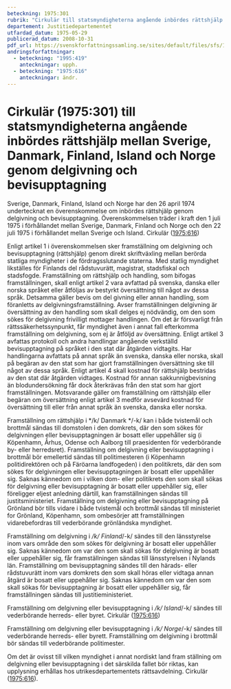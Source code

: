 ```yaml
---
beteckning: 1975:301
rubrik: "Cirkulär till statsmyndigheterna angående inbördes rättshjälp mellan Sverige, Danmark, Finland, Island och Norge genom delgivning och bevisupptagning"
departement: Justitiedepartementet
utfardad_datum: 1975-05-29
publicerad_datum: 2008-10-31
pdf_url: https://svenskforfattningssamling.se/sites/default/files/sfs/1975-05/SFS1975-301.pdf
andringsforfattningar:
  - beteckning: "1995:419"
    anteckningar: upph.
  - beteckning: "1975:616"
    anteckningar: ändr.
---
```


# Cirkulär (1975:301) till statsmyndigheterna angående inbördes rättshjälp mellan Sverige, Danmark, Finland, Island och Norge genom delgivning och bevisupptagning

Sverige, Danmark, Finland, Island och Norge har den 26 april 1974 undertecknat en överenskommelse om inbördes rättshjälp genom delgivning och bevisupptagning. Överenskommelsen träder i kraft den 1 juli 1975 i förhållandet mellan Sverige, Danmark, Finland och Norge och den 22 juli 1975 i förhållandet mellan Sverige och Island. Cirkulär ([1975:616](https://selex.se/eli/sfs/1975/616))

Enligt artikel 1 i överenskommelsen sker framställning om delgivning och bevisupptagning (rättshjälp) genom direkt skriftväxling mellan berörda statliga myndigheter i de fördragsslutande staterna. Med statlig myndighet likställes för Finlands del rådstuvurätt, magistrat, stadsfiskal och stadsfogde. Framställning om rättshjälp och handling, som bifogas framställningen, skall enligt artikel 2 vara avfattad på svenska, danska eller norska språket eller åtföljas av bestyrkt översättning till något av dessa språk. Detsamma gäller bevis om del givning eller annan handling, som föranletts av delgivningsframställning. Avser framställningen delgivning är översättning av den handling som skall delges ej nödvändig, om den som sökes för delgivning frivilligt mottager handlingen. Om det är försvarligt från rättssäkerhetssynpunkt, får myndighet även i annat fall efterkomma framställning om delgivning, som ej är åtföljd av översättning. Enligt artikel 3 avfattas protokoll och andra handlingar angående verkställd bevisupptagning på språket i den stat där åtgärden vidtagits. Har handlingarna avfattats på annat språk än svenska, danska eller norska, skall på begäran av den stat som har gjort framställningen översättning ske till något av dessa språk. Enligt artikel 4 skall kostnad för rättshjälp bestridas av den stat där åtgärden vidtages. Kostnad för annan sakkunnigbevisning än blodundersökning får dock återkrävas från den stat som har gjort framställningen. Motsvarande gäller om framställning om rättshjälp eller begäran om översättning enligt artikel 3 medför avsevärd kostnad för översättning till eller från annat språk än svenska, danska eller norska.

Framställning om rättshjälp i */k/ Danmark */-k/ kan i både tvistemål och brottmål sändas till domstolen i den domkrets, där den som sökes för delgivningen eller bevisupptagningen är bosatt eller uppehåller sig (i Köpenhamn, Århus, Odense och Aalborg till praesidenten för vederbörande by- eller herredsret). Framställning om delgivning eller bevisupptagning i brottmål bör emellertid sändas till politimesteren (i Köpenhamn politidirektören och på Färöarna landfogeden) i den politikrets, där den som sökes för delgivningen eller bevisupptagningen är bosatt eller uppehåller sig. Saknas kännedom om i vilken dom- eller politikrets den som skall sökas för delgivning eller bevisupptagning är bosatt eller uppehåller sig, eller föreligger eljest anledning därtill, kan framställningen sändas till justitsministeriet. Framställning om delgivning eller bevisupptagning på Grönland bör tills vidare i både tvistemål och brottmål sändas till ministeriet for Grönland, Köpenhamn, som ombesörjer att framställningen vidarebefordras till vederbörande grönländska myndighet.

Framställning om delgivning i */k/ Finland*/-k/ sändes till den länsstyrelse inom vars område den som sökes för delgivning är bosatt eller uppehåller sig. Saknas kännedom om var den som skall sökas för delgivning är bosatt eller uppehåller sig, får framställningen sändas till länsstyrelsen i Nylands län. Framställning om bevisupptagning sändes till den härads- eller rådstuvurätt inom vars domkrets den som skall höras eller vidtaga annan åtgärd är bosatt eller uppehåller sig. Saknas kännedom om var den som skall sökas för bevisupptagning är bosatt eller uppehåller sig, får framställningen sändas till justitieministeriet.

Framställning om delgivning eller bevisupptagning i */k/ Island*/-k/ sändes till vederbörande herreds- eller byret. Cirkulär ([1975:616](https://selex.se/eli/sfs/1975/616))

Framställning om delgivning eller bevisupptagning i */k/ Norge*/-k/ sändes till vederbörande herreds- eller byrett. Framställning om delgivning i brottmål bör sändas till vederbörande politimester.

Om det är ovisst till vilken myndighet i annat nordiskt land fram ställning om delgivning eller bevisupptagning i det särskilda fallet bör riktas, kan upplysning erhållas hos utrikesdepartementets rättsavdelning. Cirkulär ([1975:616](https://selex.se/eli/sfs/1975/616)).